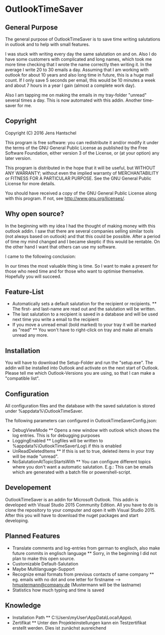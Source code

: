 OutlookTimeSaver
==============

General Purpose
---------------------
The general purpose of OutlookTimeSaver is to save time writing salutations in outlook 
and to help with small features.

I was stuck with writing every day the same salutation on and on. Also I do have some
customers with complicated and long names, which took me more time checking that I wrote
the name correctly then writing it. In the average I write 20 to 30 emails a day. 
Assuming that I am working with outlook for about 10 years and also long time in future, 
this is a huge mail count. If I only save 5 seconds per email, this would be 10 minutes a week and 
about 7 hours in a year I gain (almost a complete work day).

Also I am tapping me on making the emails in my tray-folder "unread" several times a day. 
This is now automated with this addin. Another time-saver for me.

Copyright
---------------------
Copyright (C) 2016  Jens Hantschel

This program is free software: you can redistribute it and/or modify
it under the terms of the GNU General Public License as published by
the Free Software Foundation, either version 3 of the License, or
(at your option) any later version.

This program is distributed in the hope that it will be useful,
but WITHOUT ANY WARRANTY; without even the implied warranty of
MERCHANTABILITY or FITNESS FOR A PARTICULAR PURPOSE.  See the
GNU General Public License for more details.

You should have received a copy of the GNU General Public License
along with this program.  If not, see <http://www.gnu.org/licenses/>.

Why open source?
---------------------
In the beginning with my idea I had the thought of making money with this outlook addin.
I saw that there are several companies selling similar tools (not always based on outlook) and that this
could be possible. After a period of time my mind changed and I became skeptic if this would be rentable.
On the other hand I want that others can use my software.

I came to the following conclusion:

In our times the most valuable thing is time. So I want to make a present for those who need 
time and for those who want to optimise themselve. Hopefully you will succeed.

Feature-List
---------------------
* Automatically sets a default salutation for the recipient or recipients.
** The first- and last-name are read out and the salutation will be written.
* The last salutation to a recipient is saved in a database and will be used next time you write a email to the recipient
* If you move a unread email (bold marked) to your tray it will be marked as "read"
** You won't have to right-click on tray and make all emails unread any more.

Installation
---------------------
You will have to download the Setup-Folder and run the "setup.exe".
The addin will be installed into Outlook and activate on the next start of Outlook.
Please tell me which Outlook-Versions you are using, so that I can make a "compatible list".

Configuration
---------------------
All configuration files and the database with the saved salutation is stored 
under \%appdata%\OutlookTimeSaver\.

The following parameters can configured in OutlookTimeSaverConfig.json:

* DebugViewMode
** Opens a new window with outlook which shows the log entries. This is for debugging purposes
* LoggingEnabled
** Logfiles will be written to %appdata%\OutlookTimeSaver\Log\ if this is enabled
* UnReadDeletedItems
** If this is set to true, deleted items in your tray will be made "unread".
* NoSalutationAtTopicStartsWith
** You can configure different topics where you don't want a automatic salutation. E.g.: This can be 
emails which are generated with a batch file or powershell-script.

Developement
---------------------
OutlookTimeSaver is an addin for Microsoft Outlook.
This addin is developed with Visual Studio 2015 Community Edition.
All you have to do is clone the repository to your computer and 
open it with Visual Studio 2015. After this you will have to download
the nuget packages and start developing.

Planned Features
---------------------
* Translate comments and log-entries from german to englisch, also make future commits in englisch language
** Sorry, in the beginning I did not plan to make this open source.
* Customizable Default-Salutation
* Maybe Multilanguage-Support
* Recognize email formats from previous contacts of same company
** eg. emails with no dot and one letter for firstname --> hmustermann@company.de (Mustermann will be the lastname)
* Statistics how much typing and time is saved

Knowledge
---------------------
* Installation Path
** C:\Users\myUser\AppData\Local\Apps\
* Zertifikat
** Unter den Projekteinstellungen kann ein Testzertifikat erstellt werden. Dies ist zunächst ausreichend

